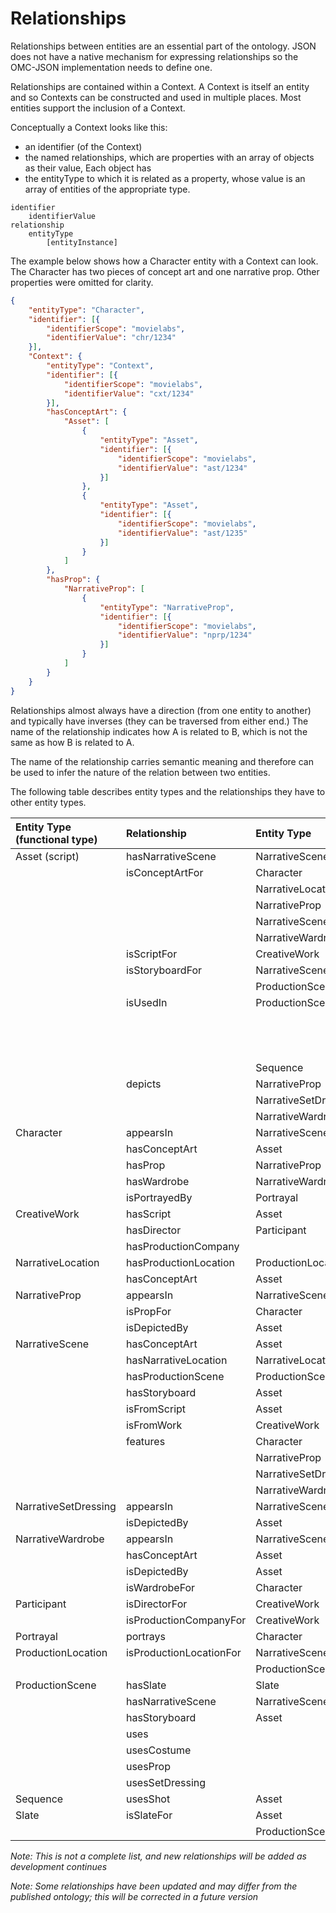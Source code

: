 # Relationships
Relationships between entities are an essential part of the ontology. JSON does not have a native mechanism for expressing relationships so the OMC-JSON implementation needs to define one.

Relationships are contained within a Context. A Context is itself an entity and so Contexts can be constructed and used in multiple places. Most entities support the inclusion of a Context.

Conceptually a Context looks like this:

- an identifier (of the Context)
-  the named relationships, which are properties with an array of objects as their value, Each object has
  -  the entityType to which it is related as a property, whose value is an array of entities of the appropriate type.

```
identifier
	identifierValue
relationship
	entityType
		[entityInstance]
```

The example below shows how a Character entity with a Context can look. The Character has two pieces of concept art and one narrative prop. Other properties were omitted for clarity.

```JSON
{
	"entityType": "Character",
	"identifier": [{
		"identifierScope": "movielabs",
		"identifierValue": "chr/1234"
	}],
	"Context": {
		"entityType": "Context",
		"identifier": [{
			"identifierScope": "movielabs",
			"identifierValue": "cxt/1234"
		}],
		"hasConceptArt": {
			"Asset": [
				{
					"entityType": "Asset",
					"identifier": [{
						"identifierScope": "movielabs",
						"identifierValue": "ast/1234"
					}]
				},
				{
					"entityType": "Asset",
					"identifier": [{
						"identifierScope": "movielabs",
						"identifierValue": "ast/1235"
					}]
				}
			]
		},
		"hasProp": {
			"NarrativeProp": [
				{
					"entityType": "NarrativeProp",
					"identifier": [{
						"identifierScope": "movielabs",
						"identifierValue": "nprp/1234"
					}]
				}
			]
		}
	}
}

```

Relationships almost always have a direction (from one entity to another) and typically have inverses (they can be traversed from either end.)  The name of the relationship indicates how A is related to B, which is not the same as how B is related to A.

The name of the relationship carries semantic meaning and therefore can be used to infer the nature of the relation between two entities.

The following table describes entity types and the relationships they have to other entity types.

| Entity Type (functional type)          | Relationship            | Entity Type           | Inverse                 |
|:-------------------- |:----------------------- |:--------------------- |:----------------------- |
| Asset (script)                | hasNarrativeScene       | NarrativeScene        | isFromScript            |
|                      | isConceptArtFor         | Character             | hasConceptArt           |
|                      |                         | NarrativeLocation     |                         |
|                      |                         | NarrativeProp         |                         |
|                      |                         | NarrativeScene        |                         |
|                      |                         | NarrativeWardrobe     |                         |
|                      | isScriptFor             | CreativeWork          | hasScript               |
|                      | isStoryboardFor         | NarrativeScene        | hasStoryboard           |
|                      |                         | ProductionScene       |                         |
|                      | isUsedIn                | ProductionScene       | uses                    |
|                      |                         |                       | usesCostume             |
|                      |                         |                       | usesProp                |
|                      |                         |                       | usesSetDressing         |
|                      |                         | Sequence              | usesShot                |
|                      | depicts                 | NarrativeProp         | isDepictedBy            |
|                      |                         | NarrativeSetDressing  |                         |
|                      |                         | NarrativeWardrobe     |                         |
| Character            | appearsIn               | NarrativeScene        | features                |
|                      | hasConceptArt           | Asset                 | isConceptArtFor         |
|                      | hasProp                 | NarrativeProp         | isPropFor               |
|                      | hasWardrobe             | NarrativeWardrobe     | isWardrobeFor           |
|                      | isPortrayedBy           | Portrayal             | portrays                |
| CreativeWork         | hasScript               | Asset                 | isScriptFor             |
|                      | hasDirector             | Participant           | isDirectorFor           |
|                      | hasProductionCompany    |                       | isProductionCompanyFor  |
| NarrativeLocation    | hasProductionLocation    | ProductionLocation    | isProductionLocationFor |
|                      | hasConceptArt           | Asset                 | isConceptArtFor         |
| NarrativeProp        | appearsIn               | NarrativeScene        | features                |
|                      | isPropFor               | Character             | hasProp                 |
|                      | isDepictedBy            | Asset                 | depicts                 |
| NarrativeScene       | hasConceptArt            | Asset                 | isConceptArtFor         |
|                      | hasNarrativeLocation    | NarrativeLocation     | isNarrativeLocationFor  |
|                      | hasProductionScene      | ProductionScene       | isProductionSceneFor    |
|                      | hasStoryboard           | Asset                 | isStoryboardFor         |
|                      | isFromScript            | Asset                 | isScriptFor             |
|                      | isFromWork              | CreativeWork          | hasNarrativeScene       |
|                      | features                | Character             | appearsIn               |
|                      |                         | NarrativeProp         |                         |
|                      |                         | NarrativeSetDressing |                         |
|                      |                         | NarrativeWardrobe     |                         |
| NarrativeSetDressing | appearsIn               | NarrativeScene        | features                |
|                      | isDepictedBy            | Asset                 | depicts                 |
| NarrativeWardrobe    | appearsIn               | NarrativeScene        | features                |
|                      | hasConceptArt           | Asset                 | isConceptArtFor         |
|                      | isDepictedBy            | Asset                 | depicts                 |
|                      | isWardrobeFor           | Character             | hasWardrobe             |
| Participant          | isDirectorFor           | CreativeWork          | hasDirector             |
|                      | isProductionCompanyFor  | CreativeWork          | hasProductionCompany    |
| Portrayal            | portrays                | Character             | isPortrayedBy           |
| ProductionLocation   | isProductionLocationFor | NarrativeScene        | hasProductionLocation   |
|                      |                         | ProductionScene       |                         |
| ProductionScene      | hasSlate                | Slate                 | isSlateFor              |
|                      | hasNarrativeScene       | NarrativeScene        | hasProductionScene      |
|                      | hasStoryboard           | Asset                 | isStoryboardFor         |
|                      | uses                    |                       | isUsedIn                |
|                      | usesCostume             |                       |                         |
|                      | usesProp                |                       |                         |
|                      | usesSetDressing         |                       |                         |
| Sequence             | usesShot                | Asset                 | isUsedIn                |
| Slate                | isSlateFor              | Asset                 | hasSlate                |
|                      |                         | ProductionScene       |                         |

*Note: This is not a complete list, and new relationships will be added as development continues*

*Note: Some relationships have been updated and may differ from the published ontology; this will be corrected in a future version*

